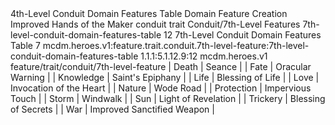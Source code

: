 <ability>
  <name>4th-Level Conduit Domain Features Table</name>
  <keywords>
    <keyword>Domain</keyword>
  </keywords>
  <type>Feature</type>
  <distance>Creation</distance>
  <target>Improved Hands of the Maker</target>
  <metadata>
    <class>conduit</class>
    <feature_type>trait</feature_type>
    <file_dpath>Conduit/7th-Level Features</file_dpath>
    <item_id>7th-level-conduit-domain-features-table</item_id>
    <item_index>12</item_index>
    <item_name>7th-Level Conduit Domain Features Table</item_name>
    <level>7</level>
    <scc>mcdm.heroes.v1:feature.trait.conduit.7th-level-feature:7th-level-conduit-domain-features-table</scc>
    <scdc>1.1.1:5.1.12.9:12</scdc>
    <source>mcdm.heroes.v1</source>
    <type>feature/trait/conduit/7th-level-feature</type>
  </metadata>
  <effects>
    <effect type="mundane">| Death      | Seance                      |
| Fate       | Oracular Warning            |
| Knowledge  | Saint&apos;s Epiphany            |
| Life       | Blessing of Life            |
| Love       | Invocation of the Heart     |
| Nature     | Wode Road                   |
| Protection | Impervious Touch            |
| Storm      | Windwalk                    |
| Sun        | Light of Revelation         |
| Trickery   | Blessing of Secrets         |
| War        | Improved Sanctified Weapon  |</effect>
  </effects>
</ability>
